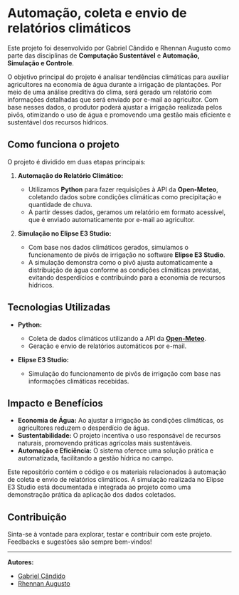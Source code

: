 # Automação, coleta e envio de relatórios climáticos 

Este projeto foi desenvolvido por Gabriel Cândido e Rhennan Augusto como parte das disciplinas de **Computação Sustentável** e **Automação, Simulação e Controle**.  

O objetivo principal do projeto é analisar tendências climáticas para auxiliar agricultores na economia de água durante a irrigação de plantações. Por meio de uma análise preditiva do clima, será gerado um relatório com informações detalhadas que será enviado por e-mail ao agricultor. Com base nesses dados, o produtor poderá ajustar a irrigação realizada pelos pivôs, otimizando o uso de água e promovendo uma gestão mais eficiente e sustentável dos recursos hídricos.  

## **Como funciona o projeto**  

O projeto é dividido em duas etapas principais:  
1. **Automação do Relatório Climático:**  
   - Utilizamos **Python** para fazer requisições à API da **Open-Meteo**, coletando dados sobre condições climáticas como precipitação e quantidade de chuva.  
   - A partir desses dados, geramos um relatório em formato acessível, que é enviado automaticamente por e-mail ao agricultor.  

2. **Simulação no Elipse E3 Studio:**  
   - Com base nos dados climáticos gerados, simulamos o funcionamento de pivôs de irrigação no software **Elipse E3 Studio**.  
   - A simulação demonstra como o pivô ajusta automaticamente a distribuição de água conforme as condições climáticas previstas, evitando desperdícios e contribuindo para a economia de recursos hídricos.  

## **Tecnologias Utilizadas**  
- **Python:**  
  - Coleta de dados climáticos utilizando a API da **[Open-Meteo](https://open-meteo.com/)**.  
  - Geração e envio de relatórios automáticos por e-mail.  

- **Elipse E3 Studio:**  
  - Simulação do funcionamento de pivôs de irrigação com base nas informações climáticas recebidas.  

## **Impacto e Benefícios**  
- **Economia de Água:** Ao ajustar a irrigação às condições climáticas, os agricultores reduzem o desperdício de água.  
- **Sustentabilidade:** O projeto incentiva o uso responsável de recursos naturais, promovendo práticas agrícolas mais sustentáveis.  
- **Automação e Eficiência:** O sistema oferece uma solução prática e automatizada, facilitando a gestão hídrica no campo.  

Este repositório contém o código e os materiais relacionados à automação de coleta e envio de relatórios climáticos. A simulação realizada no Elipse E3 Studio está documentada e integrada ao projeto como uma demonstração prática da aplicação dos dados coletados.  

## **Contribuição**  
Sinta-se à vontade para explorar, testar e contribuir com este projeto. Feedbacks e sugestões são sempre bem-vindos!  

---
**Autores:**  
- [Gabriel Cândido](https://github.com/Gabriel-Candido-Ferreira)<br>
- [Rhennan Augusto](https://github.com/RhennanAugusto)<br> 
